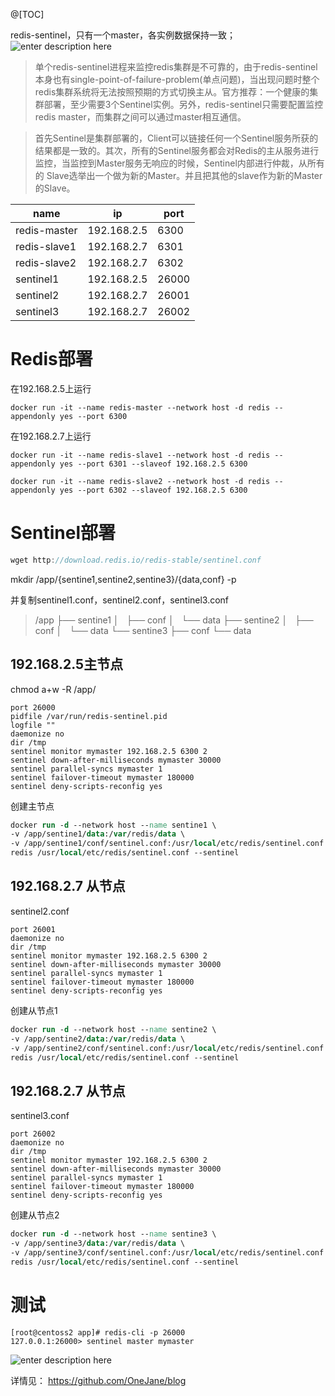 @[TOC]

redis-sentinel，只有一个master，各实例数据保持一致；
![enter description here](https://www.github.com/OneJane/blog/raw/master/小书匠/1563845335877.png)
> 单个redis-sentinel进程来监控redis集群是不可靠的，由于redis-sentinel本身也有single-point-of-failure-problem(单点问题)，当出现问题时整个redis集群系统将无法按照预期的方式切换主从。官方推荐：一个健康的集群部署，至少需要3个Sentinel实例。另外，redis-sentinel只需要配置监控redis master，而集群之间可以通过master相互通信。

> 首先Sentinel是集群部署的，Client可以链接任何一个Sentinel服务所获的结果都是一致的。其次，所有的Sentinel服务都会对Redis的主从服务进行监控，当监控到Master服务无响应的时候，Sentinel内部进行仲裁，从所有的 Slave选举出一个做为新的Master。并且把其他的slave作为新的Master的Slave。
 
|  name   |   ip  |   port  |
| --- | --- | --- |
|  redis-master   |   192.168.2.5 |   6300  |
|   redis-slave1  |   192.168.2.7  |  6301   |
|   redis-slave2  |  192.168.2.7   |    6302 |
|   sentinel1  |   192.168.2.5 |   26000  |
|   sentinel2  |   192.168.2.7  |  26001   |
|   sentinel3  |  192.168.2.7   |   26002  |

# Redis部署
在192.168.2.5上运行

``` dsconfig
docker run -it --name redis-master --network host -d redis --appendonly yes --port 6300
```

在192.168.2.7上运行

``` lsl
docker run -it --name redis-slave1 --network host -d redis --appendonly yes --port 6301 --slaveof 192.168.2.5 6300

docker run -it --name redis-slave2 --network host -d redis --appendonly yes --port 6302 --slaveof 192.168.2.5 6300
```
# Sentinel部署

``` groovy
wget http://download.redis.io/redis-stable/sentinel.conf
```
mkdir /app/{sentine1,sentine2,sentine3}/{data,conf} -p

并复制sentinel1.conf，sentinel2.conf，sentinel3.conf

> /app
├── sentine1
│   ├── conf
│   └── data
├── sentine2
│   ├── conf
│   └── data
└── sentine3
    ├── conf
    └── data
		  
## 192.168.2.5主节点

chmod a+w -R /app/
``` 
port 26000
pidfile /var/run/redis-sentinel.pid
logfile ""
daemonize no
dir /tmp
sentinel monitor mymaster 192.168.2.5 6300 2
sentinel down-after-milliseconds mymaster 30000
sentinel parallel-syncs mymaster 1
sentinel failover-timeout mymaster 180000
sentinel deny-scripts-reconfig yes
```
创建主节点

``` stata
docker run -d --network host --name sentine1 \
-v /app/sentine1/data:/var/redis/data \
-v /app/sentine1/conf/sentinel.conf:/usr/local/etc/redis/sentinel.conf \
redis /usr/local/etc/redis/sentinel.conf --sentinel
```

## 192.168.2.7 从节点

sentinel2.conf 
``` 
port 26001
daemonize no
dir /tmp
sentinel monitor mymaster 192.168.2.5 6300 2
sentinel down-after-milliseconds mymaster 30000
sentinel parallel-syncs mymaster 1
sentinel failover-timeout mymaster 180000
sentinel deny-scripts-reconfig yes
```

创建从节点1
``` stata
docker run -d --network host --name sentine2 \
-v /app/sentine2/data:/var/redis/data \
-v /app/sentine2/conf/sentinel.conf:/usr/local/etc/redis/sentinel.conf \
redis /usr/local/etc/redis/sentinel.conf --sentinel
```
## 192.168.2.7 从节点

sentinel3.conf 
``` 
port 26002
daemonize no
dir /tmp
sentinel monitor mymaster 192.168.2.5 6300 2
sentinel down-after-milliseconds mymaster 30000
sentinel parallel-syncs mymaster 1
sentinel failover-timeout mymaster 180000
sentinel deny-scripts-reconfig yes
```
创建从节点2
``` stata
docker run -d --network host --name sentine3 \
-v /app/sentine3/data:/var/redis/data \
-v /app/sentine3/conf/sentinel.conf:/usr/local/etc/redis/sentinel.conf \
redis /usr/local/etc/redis/sentinel.conf --sentinel
```
# 测试

``` 
[root@centoss2 app]# redis-cli -p 26000
127.0.0.1:26000> sentinel master mymaster
```

![enter description here](https://www.github.com/OneJane/blog/raw/master/小书匠/1563846494036.png)




详情见：
https://github.com/OneJane/blog
